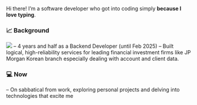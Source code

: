 Hi there! I’m a software developer who got into coding simply **because I love typing**.  

### 📈 Background
<img src="https://img.shields.io/badge/C-A8B9CC?style=flat-square&logo=Pro*C&logoColor=white"/>
– 4 years and half as a Backend Developer (until Feb 2025)  
– Built logical, high-reliability services for leading financial investment firms like JP Morgan Korean branch especially dealing with account and client data.
  
  

### 💻 Now
  – On sabbatical from work, exploring personal projects and delving into technologies that excite me  

